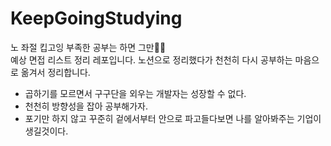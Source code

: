 # KeepGoingStudying

노 좌절 킵고잉 부족한 공부는 하면 그만🧚‍♀️
<br/>
예상 면접 리스트 정리 레포입니다.
노션으로 정리했다가 천천히 다시 공부하는 마음으로 옮겨서 정리합니다.
<br/>

- 곱하기를 모르면서 구구단을 외우는 개발자는 성장할 수 없다.
- 천천히 방향성을 잡아 공부해가자.
- 포기만 하지 않고 꾸준히 겉에서부터 안으로 파고들다보면 나를 알아봐주는 기업이 생길것이다.

